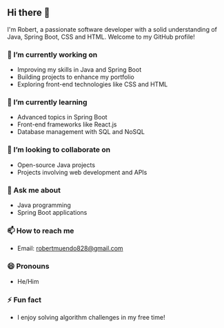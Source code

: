 ## Hi there 👋

I'm Robert, a passionate software developer with a solid understanding of Java, Spring Boot, CSS and HTML. Welcome to my GitHub profile!

### 🔭 I’m currently working on

- Improving my skills in Java and Spring Boot
- Building projects to enhance my portfolio
- Exploring front-end technologies like CSS and HTML

### 🌱 I’m currently learning

- Advanced topics in Spring Boot
- Front-end frameworks like React.js
- Database management with SQL and NoSQL

### 👯 I’m looking to collaborate on

- Open-source Java projects
- Projects involving web development and APIs

### 💬 Ask me about

- Java programming
- Spring Boot applications

### 📫 How to reach me

- Email: robertmuendo828@gmail.com 

### 😄 Pronouns

- He/Him

### ⚡ Fun fact

- I enjoy solving algorithm challenges in my free time!

